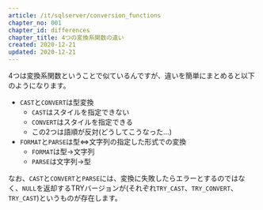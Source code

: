 ```yaml
---
article: /it/sqlserver/conversion_functions
chapter_no: 001
chapter_id: differences
chapter_title: 4つの変換系関数の違い
created: 2020-12-21
updated: 2020-12-21
---
```

4つは変換系関数ということで似ているんですが、違いを簡単にまとめると以下のようになります。

- `CAST`と`CONVERT`は型変換
  - `CAST`はスタイルを指定できない
  - `CONVERT`はスタイルを指定できる
  - この2つは語順が反対(どうしてこうなった…)
- `FORMAT`と`PARSE`は型⇔文字列の指定した形式での変換
  - `FORMAT`は型→文字列
  - `PARSE`は文字列→型

なお、`CAST`と`CONVERT`と`PARSE`には、変換に失敗したらエラーとするのではなく、`NULL`を返却するTRYバージョンが(それぞれ`TRY_CAST`、`TRY_CONVERT`、`TRY_CAST`)というものが存在します。
